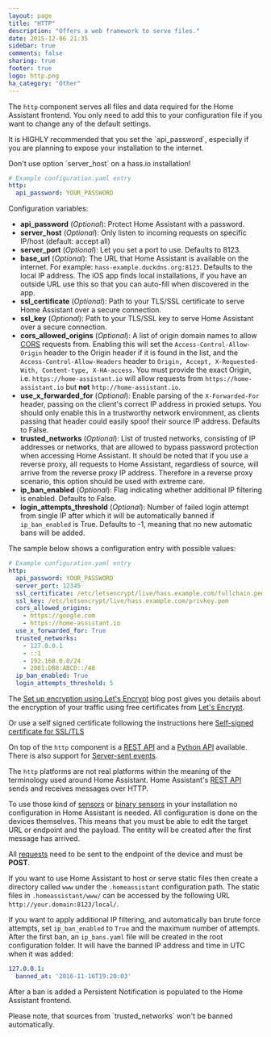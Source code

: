 ```yaml
---
layout: page
title: "HTTP"
description: "Offers a web framework to serve files."
date: 2015-12-06 21:35
sidebar: true
comments: false
sharing: true
footer: true
logo: http.png
ha_category: "Other"
---
```


The `http` component serves all files and data required for the Home Assistant frontend. You only need to add this to your configuration file if you want to change any of the default settings.

<p class='note warning'>
It is HIGHLY recommended that you set the `api_password`, especially if you are planning to expose your installation to the internet.
</p>

<p class='note'>
Don't use option `server_host` on a hass.io installation!
</p>

```yaml
# Example configuration.yaml entry
http:
  api_password: YOUR_PASSWORD
```

Configuration variables:

- **api_password** (*Optional*): Protect Home Assistant with a password.
- **server_host** (*Optional*): Only listen to incoming requests on specific IP/host (default: accept all)
- **server_port** (*Optional*): Let you set a port to use. Defaults to 8123.
- **base_url** (*Optional*): The URL that Home Assistant is available on the internet. For example: `hass-example.duckdns.org:8123`. Defaults to the local IP address. The iOS app finds local installations, if you have an outside URL use this so that you can auto-fill when discovered in the app.
- **ssl_certificate** (*Optional*): Path to your TLS/SSL certificate to serve Home Assistant over a secure connection.
- **ssl_key** (*Optional*): Path to your TLS/SSL key to serve Home Assistant over a secure connection.
- **cors_allowed_origins** (*Optional*): A list of origin domain names to allow [CORS](https://en.wikipedia.org/wiki/Cross-origin_resource_sharing) requests from. Enabling this will set the `Access-Control-Allow-Origin` header to the Origin header if it is found in the list, and the `Access-Control-Allow-Headers` header to `Origin, Accept, X-Requested-With, Content-type, X-HA-access`. You must provide the exact Origin, i.e. `https://home-assistant.io` will allow requests from `https://home-assistant.io` but __not__ `http://home-assistant.io`.
- **use_x_forwarded_for** (*Optional*): Enable parsing of the `X-Forwarded-For` header, passing on the client's correct IP address in proxied setups. You should only enable this in a trustworthy network environment, as clients passing that header could easily spoof their source IP address. Defaults to False.
- **trusted_networks** (*Optional*): List of trusted networks, consisting of IP addresses or networks, that are allowed to bypass password protection when accessing Home Assistant. It should be noted that if you use a reverse proxy, all requests to Home Assistant, regardless of source, will arrive from the reverse proxy IP address. Therefore in a reverse proxy scenario, this option should be used with extreme care.
- **ip_ban_enabled** (*Optional*): Flag indicating whether additional IP filtering is enabled. Defaults to False.
- **login_attempts_threshold** (*Optional*): Number of failed login attempt from single IP after which it will be automatically banned if `ip_ban_enabled` is True. Defaults to -1, meaning that no new automatic bans will be added.

The sample below shows a configuration entry with possible values: 

```yaml
# Example configuration.yaml entry
http:
  api_password: YOUR_PASSWORD
  server_port: 12345
  ssl_certificate: /etc/letsencrypt/live/hass.example.com/fullchain.pem
  ssl_key: /etc/letsencrypt/live/hass.example.com/privkey.pem
  cors_allowed_origins:
    - https://google.com
    - https://home-assistant.io
  use_x_forwarded_for: True
  trusted_networks:
    - 127.0.0.1
    - ::1
    - 192.168.0.0/24
    - 2001:DB8:ABCD::/48
  ip_ban_enabled: True
  login_attempts_threshold: 5
```

The [Set up encryption using Let's Encrypt](/blog/2015/12/13/setup-encryption-using-lets-encrypt/) blog post gives you details about the encryption of your traffic using free certificates from [Let's Encrypt](https://letsencrypt.org/).

Or use a self signed certificate following the instructions here [Self-signed certificate for SSL/TLS](/docs/ecosystem/certificates/tls_self_signed_certificate/)

On top of the `http` component is a [REST API](/developers/rest_api/) and a [Python API](/developers/python_api/) available. There is also support for [Server-sent events](/developers/server_sent_events/).

The `http` platforms are not real platforms within the meaning of the terminology used around Home Assistant. Home Assistant's [REST API](/developers/rest_api/) sends and receives messages over HTTP. 

To use those kind of [sensors](/components/sensor.http/) or [binary sensors](components/binary_sensor.http/) in your installation no configuration in Home Assistant is needed. All configuration is done on the devices themselves. This means that you must be able to edit the target URL or endpoint and the payload. The entity will be created after the first message has arrived.

All [requests](/developers/rest_api/#post-apistatesltentity_id) need to be sent to the endpoint of the device and must be **POST**.

If you want to use Home Assistant to host or serve static files then create a directory called `www` under the `.homeassistant` configuration path. The static files in `.homeassistant/www/` can be accessed by the following URL `http://your.domain:8123/local/`.

If you want to apply additional IP filtering, and automatically ban brute force attempts, set `ip_ban_enabled` to `True` and the maximum number of attempts. After the first ban, an `ip_bans.yaml` file will be created in the root configuration folder. It will have the banned IP address and time in UTC when it was added: 

```yaml
127.0.0.1:
  banned_at: '2016-11-16T19:20:03'
```

After a ban is added a Persistent Notification is populated to the Home Assistant frontend. 

<p class='note warning'>
Please note, that sources from `trusted_networks` won't be banned automatically. 
</p>
